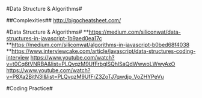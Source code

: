 #Data Structure & Algorithms#

##Complexities##
http://bigocheatsheet.com/

#Data Structure & Algorithms#
**https://medium.com/siliconwat/data-structures-in-javascript-1b9aed0ea17c
**https://medium.com/siliconwat/algorithms-in-javascript-b0bed68f4038
**https://www.interviewcake.com/article/javascript/data-structures-coding-interview
https://www.youtube.com/watch?v=t0Cq6tVNRBA&list=PLQvqzM9UfFrbglSQhlSaQdWwwoLWwyAxO
https://www.youtube.com/watch?v=P8Xa2BitN3I&list=PLQvqzM9UfFrZ3ZoTJ7qwdjp_VoZHYPeVu

#Coding Practice#

